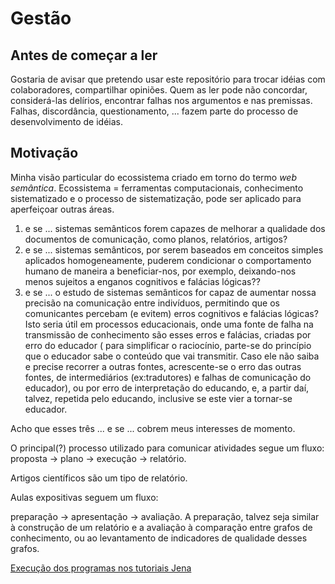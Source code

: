# Gestão

## Antes de começar a ler

Gostaria de avisar que pretendo usar este repositório para trocar idéias com colaboradores, compartilhar opiniões. Quem as ler pode não concordar, considerá-las delírios, encontrar falhas nos argumentos e nas premissas. Falhas, discordância, questionamento, ... fazem parte do processo de desenvolvimento de idéias.

## Motivação

Minha visão particular do ecossistema criado em torno do termo *web semântica*. Ecossistema = ferramentas computacionais, conhecimento sistematizado e o processo de sistematização, pode ser aplicado para aperfeiçoar outras áreas.

1. e se ... sistemas semânticos forem capazes de melhorar a qualidade dos documentos de comunicação, como planos, relatórios, artigos?
2. e se ... sistemas semânticos, por serem baseados em conceitos simples aplicados homogeneamente, puderem condicionar o comportamento humano de maneira a beneficiar-nos, por exemplo, deixando-nos menos sujeitos a enganos cognitivos e falácias lógicas??
3. e se ... o estudo de sistemas semânticos for capaz de aumentar nossa precisão na comunicação entre indivíduos, permitindo que os comunicantes percebam (e evitem) erros cognitivos e falácias lógicas? Isto seria útil em processos educacionais, onde uma fonte de falha na transmissão de conhecimento são esses erros e falácias, criadas por erro do educador ( para simplificar o raciocínio, parte-se do princípio que o educador sabe o conteúdo que vai transmitir. Caso ele não saiba e precise recorrer a outras fontes, acrescente-se o erro das outras fontes, de intermediários (ex:tradutores) e falhas de comunicação do educador), ou por erro de interpretação do educando, e, a partir daí, talvez, repetida pelo educando, inclusive se este vier a tornar-se educador.

Acho que esses três ... e se ... cobrem meus interesses de momento.

O principal(?) processo utilizado para comunicar atividades segue um fluxo: proposta -> plano -> execução -> relatório. 

Artigos científicos são um tipo de relatório.

Aulas expositivas seguem um fluxo:

preparação -> apresentação -> avaliação. A preparação, talvez seja similar à construção de um relatório e a avaliação à comparação entre grafos de conhecimento, ou ao levantamento de indicadores de qualidade desses grafos.


[Execução dos programas nos tutoriais Jena](ExecucaoTutoriaisJena.md)

